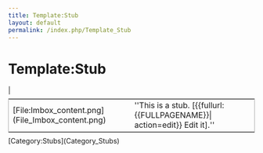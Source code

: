 ```yaml
---
title: Template:Stub
layout: default
permalink: /index.php/Template_Stub
---
```


# Template:Stub

<table class="metadata plainlinks stub" style="background: transparent;margin: 0.5em auto;border: 1px solid #AAAAAA;" >
<tr>
  <td>[File:Imbox_content.png](File_Imbox_content.png)</td>
  <td>''This is a stub. [{{fullurl:{{FULLPAGENAME}}| action=edit}} Edit it].''</td> |</tr>
</table>
[Category:Stubs](Category_Stubs)